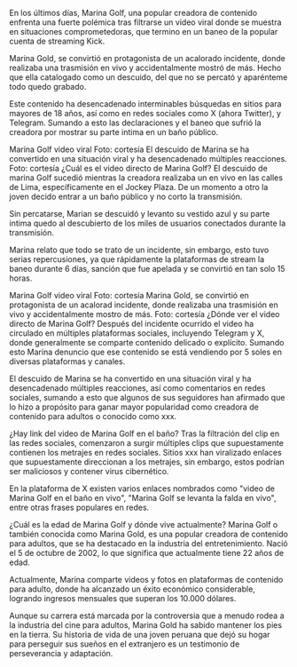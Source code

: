 En los últimos días, Marina Golf, una popular creadora de contenido enfrenta una fuerte polémica tras filtrarse un video viral donde se muestra en situaciones comprometedoras, que termino en un baneo de la popular cuenta de streaming Kick.

Marina Gold, se convirtió en protagonista de un acalorado incidente, donde realizaba una trasmisión en vivo y accidentalmente mostró de más. Hecho que ella catalogado como un descuido, del que no se percató y aparénteme todo quedo grabado.

Este contenido ha desencadenado interminables búsquedas en sitios para mayores de 18 años, así como en redes sociales como X (ahora Twitter), y Telegram. Sumando a esto las declaraciones y el baneo que sufrió la creadora por mostrar su parte intima en un baño público.

Marina Golf video viral Foto: cortesía 
El descuido de Marina se ha convertido en una situación viral y ha desencadenado múltiples reacciones. Foto: cortesía
¿Cuál es el video directo de Marina Golf?
El descuido de marina Golf sucedió mientras la creadora realizaba un en vivo en las calles de Lima, específicamente en el Jockey Plaza. De un momento a otro la joven decido entrar a un baño público y no corto la transmisión.

Sin percatarse, Marian se descuidó y levanto su vestido azul y su parte intima quedo al descubierto de los miles de usuarios conectados durante la transmisión.

Marina relato que todo se trato de un incidente, sin embargo, esto tuvo serias repercusiones, ya que rápidamente la plataformas de stream la baneo durante 6 días, sanción que fue apelada y se convirtió en tan solo 15 horas.

Marina Golf video viral Foto: cortesía 
Marina Gold, se convirtió en protagonista de un acalorad incidente, donde realizaba una trasmisión en vivo y accidentalmente mostro de más. Foto: cortesía
¿Dónde ver el video directo de Marina Golf?
Después del incidente ocurrido el video ha circulado en múltiples plataformas sociales, incluyendo Telegram y X, donde generalmente se comparte contenido delicado o explícito. Sumando esto Marina denuncio que ese contenido se está vendiendo por 5 soles en diversas plataformas y canales.

El descuido de Marina se ha convertido en una situación viral y ha desencadenado múltiples reacciones, así como comentarios en redes sociales, sumando a esto que algunos de sus seguidores han afirmado que lo hizo a propósito para ganar mayor popularidad como creadora de contenido para adultos o conocido como xxx.

¿Hay link del video de Marina Golf en el baño?
Tras la filtración del clip en las redes sociales, comenzaron a surgir múltiples clips que supuestamente contienen los metrajes en redes sociales. Sitios xxx han viralizado enlaces que supuestamente direccionan a los metrajes, sin embargo, estos podrían ser maliciosos y contener virus cibernético.

En la plataforma de X existen varios enlaces nombrados como "video de Marina Golf en el baño en vivo", "Marina Golf se levanta la falda en vivo", entre otras frases populares en redes.

¿Cuál es la edad de Marina Golf y dónde vive actualmente?
Marina Golf o también conocida como Marina Gold, es una popular creadora de contenido para adultos, que se ha destacado en la industria del entretenimiento. Nació el 5 de octubre de 2002, lo que significa que actualmente tiene 22 años de edad.


Actualmente, Marina comparte videos y fotos en plataformas de contenido para adulto, donde ha alcanzado un éxito económico considerable, logrando ingresos mensuales que superan los 10.000 dólares.

Aunque su carrera está marcada por la controversia que a menudo rodea a la industria del cine para adultos, Marina Gold ha sabido mantener los pies en la tierra. Su historia de vida de una joven peruana que dejó su hogar para perseguir sus sueños en el extranjero es un testimonio de perseverancia y adaptación. 
